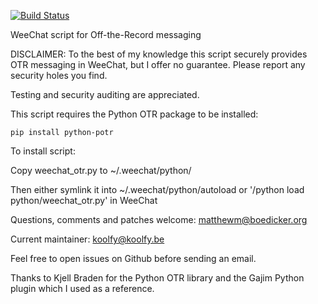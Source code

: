 [![Build Status](https://travis-ci.org/mmb/weechat-otr.png)](https://travis-ci.org/mmb/weechat-otr)

WeeChat script for Off-the-Record messaging

DISCLAIMER: To the best of my knowledge this script securely provides OTR
messaging in WeeChat, but I offer no guarantee. Please report any security
holes you find.

Testing and security auditing are appreciated.

This script requires the Python OTR package to be installed:

```pip install python-potr```

To install script:

Copy weechat_otr.py to ~/.weechat/python/

Then either symlink it into ~/.weechat/python/autoload
or '/python load python/weechat_otr.py' in WeeChat

Questions, comments and patches welcome: matthewm@boedicker.org

Current maintainer: koolfy@koolfy.be

Feel free to open issues on Github before sending an email.

Thanks to Kjell Braden for the Python OTR library and the Gajim Python plugin
which I used as a reference.
